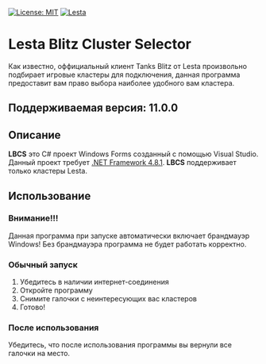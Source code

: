 [![License: MIT](https://img.shields.io/badge/License-MIT-green.svg)](https://opensource.org/licenses/MIT) [![Lesta](https://img.shields.io/badge/L-blue)](https://lesta.ru/ru) 
# Lesta Blitz Cluster Selector
Как известно, оффициальный клиент Tanks Blitz от Lesta произвольно подбирает игровые кластеры для подключения, данная программа предоставит вам право выбора наиболее удобного вам кластера.

## Поддерживаемая версия: 11.0.0

## Описание

**LBCS** это C# проект Windows Forms созданный с помощью Visual Studio. Данный проект требует [.NET Framework 4.8.1](https://dotnet.microsoft.com/en-us/download/dotnet-framework/thank-you/net481-offline-installer). 
**LBCS** поддерживает только кластеры Lesta.

## Использование
### Внимание!!!
Данная программа при запуске автоматически включает брандмауэр Windows!
Без брандмауэра программа не будет работать корректно.

### Обычный запуск
1. Убедитесь в наличии интернет-соединения
2. Откройте программу
3. Снимите галочки с неинтересующих вас кластеров
4. Готово!

### После использования
Убедитесь, что после использования программы вы вернули все галочки на место.

